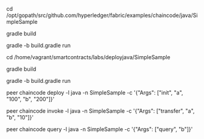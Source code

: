 cd /opt/gopath/src/github.com/hyperledger/fabric/examples/chaincode/java/SimpleSample

gradle build 

gradle -b build.gradle run

cd /home/vagrant/smartcontracts/labs/deployjava/SimpleSample

gradle build 

gradle -b build.gradle run


peer chaincode deploy -l java -n SimpleSample -c '{"Args": ["init", "a", "100", "b", "200"]}'

peer chaincode invoke -l java -n SimpleSample -c '{"Args": ["transfer", "a", "b", "10"]}'

peer chaincode query -l java -n SimpleSample -c '{"Args": ["query", "b"]}'



